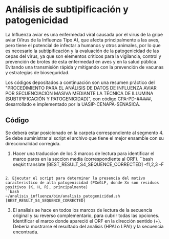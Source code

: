 # Análisis de subtipificación y patogenicidad

La Influenza aviar es una enfermedad viral causada por el virus de la gripe aviar (Virus de la Influenza Tipo A), que afecta principalmente a las aves, pero tiene el potencial de infectar a humanos y otros animales, por lo que es necesario la subtipificación y la evaluación de la patogenicidad de las cepas del virus, ya que son elementos críticos para la vigilancia, control y prevención de brotes de esta enfermedad en aves y en la salud pública. Evitando una transmisión rápida y mitigando con la prevención de vacunas y estrategias de bioseguridad. 

Los códigos depositados a continuación son una resumen práctico del "PROCEDIMIENTO PARA EL ANÁLISIS DE DATOS DE INFLUENZA AVIAR POR SECUENCIACIÓN MASIVA MEDIANTE LA TÉCNICA DE ILLUMINA (SUBTIPIFICACIÓN Y PATOGENICIDAD)", con código CPA-PD-#####, desarrollado e implementado por la UASIP-CENAPA-SENASICA.

## Código

Se deberá estar posicionado en la carpeta correspondiente al segmento 4. Se debe suministrar al script el archivo que tiene el mejor ensamble con su direccionalidad corregida.

1. Hacer una traduccion de los 3 marcos de lectura para identificar el marco paros en la seccion media (correspondiente al ORF).
``bash
seqkit translate [BEST_RESULT_S4_SEQUENCE_CORRECTED] -f1,2,3 -F 
```

2. Ejecutar el script para determinar la presencia del motivo caracteristico de alta patogenicidad (PXnGLF, donde Xn son residuos positivos (K, H, R), principalmente)
``bash
~/analisis_influenza/bin/analisis_patogenicidad.sh  [BEST_RESULT_S4_SEQUENCE_CORRECTED]
```

3. El analisis se hace en todos los marcos de lectura de la secuencia original y su reverso complementario, para cubrir todas las opciones. Identificar el marco donde apareció el ORF en la dirección sentido (+). Debería mostrarse el resultado del analisis (HPAI o LPAI) y la secuencia encontrada.
